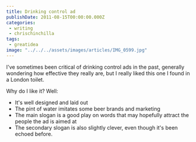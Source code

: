 ```yaml
---
title: Drinking control ad
publishDate: 2011-08-15T00:00:00.000Z
categories:
 - writing
 - chrischinchilla
tags:
 - greatidea
image: "../../../assets/images/articles/IMG_0599.jpg"
---
```


I've sometimes been critical of drinking control ads in the past, generally wondering how effective they really are, but I really liked this one I found in a London toilet.

Why do I like it? Well:

- It's well designed and laid out
- The pint of water imitates some beer brands and marketing
- The main slogan is a good play on words that may hopefully attract the people the ad is aimed at
- The secondary slogan is also slightly clever, even though it's been echoed before.
